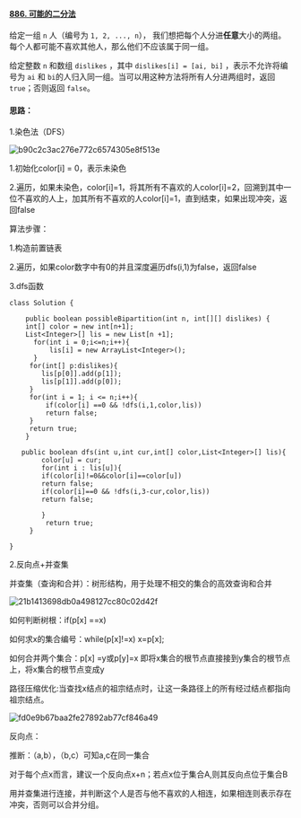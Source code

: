 #### [886. 可能的二分法](https://leetcode.cn/problems/possible-bipartition/)

给定一组 `n` 人（编号为 `1, 2, ..., n`）， 我们想把每个人分进**任意**大小的两组。每个人都可能不喜欢其他人，那么他们不应该属于同一组。

给定整数 `n` 和数组 `dislikes` ，其中 `dislikes[i] = [ai, bi]` ，表示不允许将编号为 `ai` 和 `bi`的人归入同一组。当可以用这种方法将所有人分进两组时，返回 `true`；否则返回 `false`。

#### 思路：

1.染色法（DFS）

![b90c2c3ac276e772c6574305e8f513e](E:\Leetcode刷题\b90c2c3ac276e772c6574305e8f513e.jpg)

1.初始化color[i] = 0，表示未染色

2.遍历，如果未染色，color[i]=1，将其所有不喜欢的人color[i]=2，回溯到其中一位不喜欢的人上，加其所有不喜欢的人color[i]=1，直到结束，如果出现冲突，返回false

算法步骤：

1.构造前置链表

2.遍历，如果color数字中有0的并且深度遍历dfs(i,1)为false，返回false

3.dfs函数

```
class Solution {
    
    public boolean possibleBipartition(int n, int[][] dislikes) {
    int[] color = new int[n+1];
    List<Integer>[] lis = new List[n +1];
      for(int i = 0;i<=n;i++){
          lis[i] = new ArrayList<Integer>();
      }
     for(int[] p:dislikes){
        lis[p[0]].add(p[1]);
        lis[p[1]].add(p[0]);
     }
     for(int i = 1; i <= n;i++){
         if(color[i] ==0 && !dfs(i,1,color,lis))
         return false;
     }
     return true;
    }
    
   public boolean dfs(int u,int cur,int[] color,List<Integer>[] lis){
        color[u] = cur;
        for(int i : lis[u]){
        if(color[i]!=0&&color[i]==color[u])
        return false;
        if(color[i]==0 && !dfs(i,3-cur,color,lis))
        return false;
        
        }
         return true;
     }
     
}
```

2.反向点+并查集

并查集（查询和合并）：树形结构，用于处理不相交的集合的高效查询和合并

![21b1413698db0a498127cc80c02d42f](E:\Leetcode刷题\21b1413698db0a498127cc80c02d42f.jpg)

如何判断树根：if(p[x] ==x)

如何求x的集合编号：while(p[x]!=x) x=p[x];

如何合并两个集合：p[x] =y或p[y]=x 即将x集合的根节点直接接到y集合的根节点上，将x集合的根节点变成y

路径压缩优化:当查找x结点的祖宗结点时，让这一条路径上的所有经过结点都指向祖宗结点。

![fd0e9b67baa2fe27892ab77cf846a49](E:\Leetcode刷题\fd0e9b67baa2fe27892ab77cf846a49.jpg)

反向点：

推断：（a,b），（b,c）可知a,c在同一集合

对于每个点x而言，建议一个反向点x+n；若点x位于集合A,则其反向点位于集合B

用并查集进行连接，并判断这个人是否与他不喜欢的人相连，如果相连则表示存在冲突，否则可以合并分组。